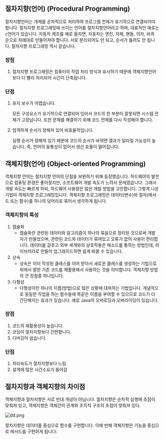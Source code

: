 ## 절차지향(언어) (Procedural Programming)

절차지향언어는 개체를 순차적으로 처리하여 프로그램 전체가 유기적으로 연결되어야 합니다. 절차지향 프로그래밍에 쓰이는 언어를 절차지향언어라고 하며, 대표적인 예로는 c언어가 있습니다. 자동차 제조를 예로 들자면, 자동차는 엔진, 차체, 핸들, 의자, 바퀴 순으로 차례대로 만들어져야 합니다. 서로 분리되어도 안 되고, 순서가 틀려도 안 됩니다. 절차지향 프로그래밍 역시 같습니다.

### 장점

1. 절차지향 프로그래밍은 컴퓨터의 작업 처리 방식과 유사하기 때문에 객체지향언어보다 더 빨리 처리되어 시간이 단축됩니다.

### 단점

1. 유지 보수가 어렵습니다.

   모든 구성요소가 유기적으로 연결되어 있어서 코드의 한 부분이 잘못되면 시스템 전체가 고장납니다. 또한 문제를 해결하기 위해 코드 전체를 다시 작성해야 합니다.

2. 엄격하게 순서가 정해져 있어 비효율적입니다.

   실행 순서가 정해져 있기 때문에 코드의 순서가 바뀌면 결과가 달라질 가능성이 높습니다. 즉, 언어의 융통성이 없어서 생산 효율이 떨어집니다.


## 객체지향(언어) (Object-oriented Programming)

객체지향 언어는 절차지향 언어의 단점을 보완하기 위해 등장했습니다. 하드웨어의 발전으로 컴퓨팅 환경은 좋아졌지만, 소프트웨어 개발 속도가 느려서 문제였습니다. 그래서 개발 속도는 빠르게 하되, 하드웨어 사용량은 많은 개발 방법을 고안합니다. 그렇게 나온 기법이 객체지향 프로그래밍입니다. 객체지향 프로그래밍은 데이터(변수)와 절차(메서드 또는 함수)를 하나의 덩어리로 묶어서 생각하게 됩니다.

### 객체지향의 특성

1. 캡슐화
    - 캡슐화란 관련된 데이터와 알고리즘이 하나의 묶음으로 정리된 것으로써 개발자가 만들었으며, 관련된 코드와 데이터가 묶여있고 오류가 없어 사용이 편리합니다. 데이터를 감추고 외부 세걔와의 상호작용은 메소드를 통하는 방법인데, 라이브러리로 만들어 업그레이드하면 쉽게 바꿀 수 있습니다.
2. 상속
    - 상속은 이미 작성된 클래스를 이어 받아서 새로운 클래스를 생성하는 기법으로 위에서 말한 기존 코드를 재활용해서 사용하는 것을 의미합니다. 객체지향 방법의 큰 장점중 하나입니다.
3. 다형성
    - 다형성이란 하나의 이름(방법)으로 많은 상황에 대처하는 기법입니다. 개념적으로 동일한 작업을 하는 함수들에 똑같은 이름을 부여할 수 있으므로 코드가 더 간단해지는 효과가 있습니다. 예로 Java의 오버로딩과 오버라이딩이 있습니다.

### 장점

1. 코드의 재활용성이 높습니다.
2. 코딩이 절차지향보다 간편합니다.
3. 디버깅이 쉽습니다.

### 단점

1. 처리속도가 절차지향보다 느림
2. 설계에 많은 시간소요가 들어감

## 절차지향과 객체지향의 차이점

객체지향과 절차지향은 서로 반대 개념이 아닙니다. 절차지향은 순차적 실행에 초점이 맞춰져 있고, 객체지향은 객체간의 관계와 조직적 구조의 초점이 맞춰져 있다.

![dd.png](/Users/seongmin/IdeaProjects/TIL/images/dd.png)

절차지향은 데이터를 중심으로 함수를 구현합니다. 이에 반해 객체지향은 기능을 중심으로 메서드를 구현하게 됩니다.